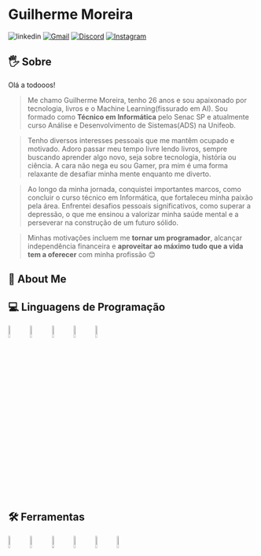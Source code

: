# Guilherme Moreira
![linkedin](https://img.shields.io/badge/linkedin-000?style=for-the-badge&logo=linkedin&logoColor=white)
[![Gmail](https://img.shields.io/badge/Gmail-000?style=for-the-badge&logo=Gmail&logoColor=white)](mailto:gui.morushub@gmail.com)
[![Discord](https://img.shields.io/badge/Discord-000?style=for-the-badge&logo=discord&logoColor=white)](https://discord.com/users/slayerkitsune)
[![Instagram](https://img.shields.io/badge/Instagram-000?style=for-the-badge&logo=instagram&logoColor=white)](https://www.instagram.com/guimorus/)

## 🖐 Sobre

Olá a todooos!

> Me chamo Guilherme Moreira, tenho 26 anos e sou apaixonado por tecnologia, livros e o Machine Learning(fissurado em AI). Sou formado como **Técnico em Informática** pelo Senac SP e atualmente curso Análise e Desenvolvimento de Sistemas(ADS) na Unifeob.

> Tenho diversos interesses pessoais que me mantêm ocupado e motivado. Adoro passar meu tempo livre lendo livros, sempre buscando aprender algo novo, seja sobre tecnologia, história ou ciência. A cara não nega eu sou Gamer, pra mim é uma forma relaxante de desafiar minha mente enquanto me diverto.

> Ao longo da minha jornada, conquistei importantes marcos, como concluir o curso técnico em Informática, que fortaleceu minha paixão pela área. Enfrentei desafios pessoais significativos, como superar a depressão, o que me ensinou a valorizar minha saúde mental e a perseverar na construção de um futuro sólido.

> Minhas motivações incluem me **tornar um programador**, alcançar independência financeira e **aproveitar ao máximo tudo que a vida tem a oferecer** com minha profissão 😊

## 💬 About Me

## 💻 Linguagens de Programação

<!-- Icones das linguagens -->
<div style="display: inline_block">
  <img alt="Python Flag" align="center" width=8% src="https://cdn.jsdelivr.net/gh/devicons/devicon@latest/icons/python/python-original-wordmark.svg">
  <img alt="HTML5 Flag" align="center" width=8% src="https://cdn.jsdelivr.net/gh/devicons/devicon@latest/icons/html5/html5-original-wordmark.svg">
  <img alt="CSS3 Flag" align="center" width=8% src="https://cdn.jsdelivr.net/gh/devicons/devicon@latest/icons/css3/css3-original-wordmark.svg">
  <img alt="R Flag" align="center" width=8% src="https://cdn.jsdelivr.net/gh/devicons/devicon@latest/icons/r/r-plain.svg">
  <img alt="Markdown Flag" align="center" width=8% src="https://cdn.jsdelivr.net/gh/devicons/devicon@latest/icons/markdown/markdown-original.svg">
</div>
<br>
<br>

## 🛠 Ferramentas

<!-- Icones das ferramentas -->
<div style="display: inline_block">
  <img alt="Pycharm Flag" align="center" width=8% src="https://cdn.jsdelivr.net/gh/devicons/devicon@latest/icons/pycharm/pycharm-original.svg">
  <img alt="VS Code Flag" align="center" width=8% src="https://cdn.jsdelivr.net/gh/devicons/devicon@latest/icons/vscode/vscode-original-wordmark.svg">
  <img alt="Photoshop Flag" align="center" width=8% src="https://cdn.jsdelivr.net/gh/devicons/devicon@latest/icons/photoshop/photoshop-original.svg">
  <img alt="Notion Flag" align="center" width=8% src="https://cdn.jsdelivr.net/gh/devicons/devicon@latest/icons/notion/notion-original.svg">
  <img alt="Git Flag" align="center" width=8% src="https://cdn.jsdelivr.net/gh/devicons/devicon@latest/icons/git/git-original-wordmark.svg">
  <img alt="Anaconda Flag" align="center" width=8% src="https://cdn.jsdelivr.net/gh/devicons/devicon@latest/icons/anaconda/anaconda-original-wordmark.svg">
</div>
